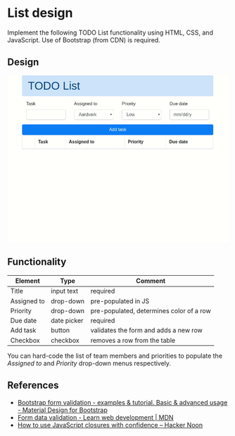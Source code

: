 # List design

Implement the following TODO List functionality using HTML, CSS, and JavaScript. Use of Bootstrap (from CDN) is required.

## Design

![TODO List](todo_list_demo.gif)

## Functionality

| Element | Type | Comment |
|---|---|---|
| Title | input text | required |
| Assigned to | drop-down | pre-populated in JS |
| Priority | drop-down | pre-populated, determines color of a row |
| Due date | date picker | required |
| Add task | button | validates the form and adds a new row |
| Checkbox | checkbox | removes a row from the table |

You can hard-code the list of team members and priorities to populate the *Assigned to* and *Priority* drop-down menus respectively.

## References

- [Bootstrap form validation - examples & tutorial. Basic & advanced usage - Material Design for Bootstrap](https://mdbootstrap.com/docs/jquery/forms/validation/)
- [Form data validation - Learn web development | MDN](https://developer.mozilla.org/en-US/docs/Learn/HTML/Forms/Form_validation)
- [How to use JavaScript closures with confidence – Hacker Noon](https://hackernoon.com/how-to-use-javascript-closures-with-confidence-85cd1f841a6b)
